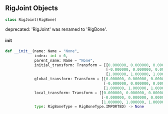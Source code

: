 ## RigJoint Objects

```python
class RigJoint(RigBone)
```

deprecated: 'RigJoint' was renamed to 'RigBone'.

<a id="unreal.RigJoint.__init__"></a>

#### __init__

```python
def __init__(name: Name = "None",
             index: int = 0,
             parent_name: Name = "None",
             initial_transform: Transform = [[0.000000, 0.000000, 0.000000],
                                             [-0.000000, 0.000000, 0.000000],
                                             [1.000000, 1.000000, 1.000000]],
             global_transform: Transform = [[0.000000, 0.000000, 0.000000],
                                            [-0.000000, 0.000000, 0.000000],
                                            [1.000000, 1.000000, 1.000000]],
             local_transform: Transform = [[0.000000, 0.000000, 0.000000],
                                           [-0.000000, 0.000000, 0.000000],
                                           [1.000000, 1.000000, 1.000000]],
             type: RigBoneType = RigBoneType.IMPORTED) -> None
```

<a id="unreal.RigConnectionRule"></a>